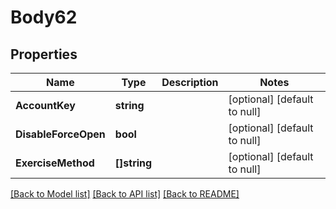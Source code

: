 # Body62

## Properties
Name | Type | Description | Notes
------------ | ------------- | ------------- | -------------
**AccountKey** | **string** |  | [optional] [default to null]
**DisableForceOpen** | **bool** |  | [optional] [default to null]
**ExerciseMethod** | **[]string** |  | [optional] [default to null]

[[Back to Model list]](../README.md#documentation-for-models) [[Back to API list]](../README.md#documentation-for-api-endpoints) [[Back to README]](../README.md)

